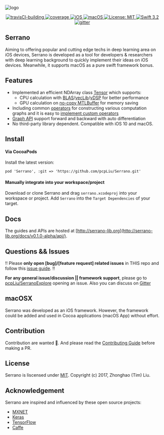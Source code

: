 ![logo](https://github.com/pcpLiu/Serrano/blob/master/logo.png)

<p align="center">
	<a href="https://travis-ci.com/pcpLiu/serrano/">
        <img src="https://travis-ci.org/pcpLiu/Serrano.svg?branch=master" alt="travisCI-building">
  </a>
  <a href="https://codecov.io/gh/pcpLiu/serrano">
        <img src="https://codecov.io/gh/pcpLiu/serrano/branch/master/graph/badge.svg?token=4YATtfzXIv" alt="coverage">
  </a>
  <a href="https://github.com/pcpLiu/serrano">
        <img src="https://img.shields.io/badge/iOS-10.0%2B-blue.svg" alt="iOS">
  </a>
  <a href="https://github.com/pcpLiu/serrano">
        <img src="https://img.shields.io/badge/macOS-10.11%2B-lightgrey.svg" alt="macOS">
  </a>
  <a href="https://opensource.org/licenses/MIT">
        <img src="https://img.shields.io/badge/License-MIT-green.svg" alt="License: MIT">
  </a>
  <a href="https://swift.org">
        <img src="https://img.shields.io/badge/swift-3.2-09bf61.svg" alt="Swift 3.2">
  </a>
  <a href="https://gitter.im/serranoiOS">
        <img src="https://badges.gitter.im/pcpLiu/serranoiOS.svg" alt="gitter">
  </a>
</p>

## Serrano 
Aiming to offering popular and cutting edge techs in deep learning area on iOS devices, Serrano is developed as a tool for developers & researchers with deep learning background to quickly implement their ideas on iOS devices. Meanwhile, it supports macOS as a pure swift framework bonus. 

## Features
- Implemented an efficient NDArray class [Tensor](http://serrano-lib.org/docs/v0.1.0-alpha/api/Classes/Tensor.html) which supports:
  - CPU calculation with [BLAS](https://developer.apple.com/documentation/accelerate/blas)/[vecLib](https://developer.apple.com/documentation/accelerate/veclib)/[vDSP](https://developer.apple.com/documentation/accelerate/vdsp) for better performance 
  - GPU calculation on [no-copy MTLBuffer](https://developer.apple.com/documentation/metal/mtldevice/1433382-makebuffer) for memory saving
- Including common [operators](http://serrano-lib.org/docs/latest/api/Classes.html) for constructing various computation graphs and it is easy to [implement custom operators](http://serrano-lib.org/docs/latest/guides/Extension/Write%20your%20own%20operator/)
- [Graph API](http://serrano-lib.org/docs/latest/api/Classes/ComputationGraph.html) support forward and backward with auto differentiation 
- No third-party library dependent. Compatible with iOS 10 and macOS.

## Install

#### Via CocoaPods
Install the latest version:
```
pod 'Serrano', :git => 'https://github.com/pcpLiu/Serrano.git'
```


#### Manually integrate into your workspace/project

Download or clone Serrano and drag `serrano.xcodeproj` into your workspace or project.
Add `Serrano` into the `Target Dependencies` of your target.


## Docs
The guides and APIs are hosted at [http://serrano-lib.org](http://serrano-lib.org/docs/v0.1.0-alpha/api/).

## Questions && Issues
 :bangbang: Please __only open [bug]/[feature request] related issues__ in THIS repo and follow this [issue guide](). :bangbang: 

__For any general issue/discussion || framework support__, please go to [pcpLiu/SerranoExplore](https://github.com/pcpLiu/SerranoExplore) opening an issue. Also you can discuss on [Gitter](https://gitter.im/SerranoFramework/Lobby)


## macOSX
Serrano was developed as an iOS framework. However, the framework could be added and used in Cocoa applications (macOS App) without effort. 

## Contribution
Contribution are wanted :loudspeaker:. And please read the [Contributing Guide](http://serrano-lib.org/docs/latest/guides/Contribution/Contribution/) before making a PR.

## License
Serrano is liscensed under [MIT](https://github.com/pcpLiu/serrano/blob/master/LICENSE). Copyright (c) 2017, Zhonghao (Tim) Liu.


## Acknowledgement
Serrano are inspired and influenced by these open source projects:

- [MXNET](https://github.com/apache/incubator-mxnet)
- [Keras](https://github.com/fchollet/keras)
- [TensorFlow](https://www.tensorflow.org/)
- [Caffe](https://github.com/BVLC/caffe)
